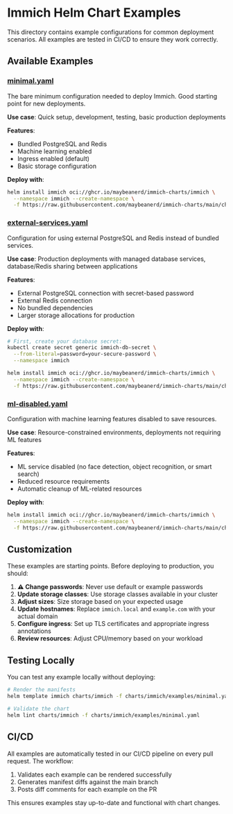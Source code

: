 # Immich Helm Chart Examples

This directory contains example configurations for common deployment scenarios. All examples are tested in CI/CD to ensure they work correctly.

## Available Examples

### [minimal.yaml](./minimal.yaml)
The bare minimum configuration needed to deploy Immich. Good starting point for new deployments.

**Use case**: Quick setup, development, testing, basic production deployments

**Features**:
- Bundled PostgreSQL and Redis
- Machine learning enabled
- Ingress enabled (default)
- Basic storage configuration

**Deploy with**:
```bash
helm install immich oci://ghcr.io/maybeanerd/immich-charts/immich \
  --namespace immich --create-namespace \
  -f https://raw.githubusercontent.com/maybeanerd/immich-charts/main/charts/immich/examples/minimal.yaml
```

### [external-services.yaml](./external-services.yaml)
Configuration for using external PostgreSQL and Redis instead of bundled services.

**Use case**: Production deployments with managed database services, database/Redis sharing between applications

**Features**:
- External PostgreSQL connection with secret-based password
- External Redis connection
- No bundled dependencies
- Larger storage allocations for production

**Deploy with**:
```bash
# First, create your database secret:
kubectl create secret generic immich-db-secret \
  --from-literal=password=your-secure-password \
  --namespace immich

helm install immich oci://ghcr.io/maybeanerd/immich-charts/immich \
  --namespace immich --create-namespace \
  -f https://raw.githubusercontent.com/maybeanerd/immich-charts/main/charts/immich/examples/external-services.yaml
```

### [ml-disabled.yaml](./ml-disabled.yaml)
Configuration with machine learning features disabled to save resources.

**Use case**: Resource-constrained environments, deployments not requiring ML features

**Features**:
- ML service disabled (no face detection, object recognition, or smart search)
- Reduced resource requirements
- Automatic cleanup of ML-related resources

**Deploy with**:
```bash
helm install immich oci://ghcr.io/maybeanerd/immich-charts/immich \
  --namespace immich --create-namespace \
  -f https://raw.githubusercontent.com/maybeanerd/immich-charts/main/charts/immich/examples/ml-disabled.yaml
```

## Customization

These examples are starting points. Before deploying to production, you should:

1. **⚠️ Change passwords**: Never use default or example passwords
2. **Update storage classes**: Use storage classes available in your cluster
3. **Adjust sizes**: Size storage based on your expected usage
4. **Update hostnames**: Replace `immich.local` and `example.com` with your actual domain
5. **Configure ingress**: Set up TLS certificates and appropriate ingress annotations
6. **Review resources**: Adjust CPU/memory based on your workload

## Testing Locally

You can test any example locally without deploying:

```bash
# Render the manifests
helm template immich charts/immich -f charts/immich/examples/minimal.yaml

# Validate the chart
helm lint charts/immich -f charts/immich/examples/minimal.yaml
```

## CI/CD

All examples are automatically tested in our CI/CD pipeline on every pull request. The workflow:
1. Validates each example can be rendered successfully
2. Generates manifest diffs against the main branch
3. Posts diff comments for each example on the PR

This ensures examples stay up-to-date and functional with chart changes.
